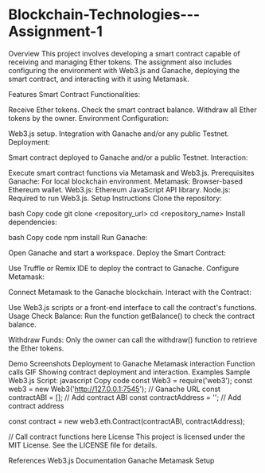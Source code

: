 # Blockchain-Technologies---Assignment-1
Overview
This project involves developing a smart contract capable of receiving and managing Ether tokens. The assignment also includes configuring the environment with Web3.js and Ganache, deploying the smart contract, and interacting with it using Metamask.

Features
Smart Contract Functionalities:

Receive Ether tokens.
Check the smart contract balance.
Withdraw all Ether tokens by the owner.
Environment Configuration:

Web3.js setup.
Integration with Ganache and/or any public Testnet.
Deployment:

Smart contract deployed to Ganache and/or a public Testnet.
Interaction:

Execute smart contract functions via Metamask and Web3.js.
Prerequisites
Ganache: For local blockchain environment.
Metamask: Browser-based Ethereum wallet.
Web3.js: Ethereum JavaScript API library.
Node.js: Required to run Web3.js.
Setup Instructions
Clone the repository:

bash
Copy code
git clone <repository_url>
cd <repository_name>
Install dependencies:

bash
Copy code
npm install
Run Ganache:

Open Ganache and start a workspace.
Deploy the Smart Contract:

Use Truffle or Remix IDE to deploy the contract to Ganache.
Configure Metamask:

Connect Metamask to the Ganache blockchain.
Interact with the Contract:

Use Web3.js scripts or a front-end interface to call the contract's functions.
Usage
Check Balance: Run the function getBalance() to check the contract balance.

Withdraw Funds: Only the owner can call the withdraw() function to retrieve the Ether tokens.

Demo
Screenshots
Deployment to Ganache
Metamask interaction
Function calls
GIF
Showing contract deployment and interaction.
Examples
Sample Web3.js Script:
javascript
Copy code
const Web3 = require('web3');
const web3 = new Web3('http://127.0.0.1:7545'); // Ganache URL
const contractABI = []; // Add contract ABI
const contractAddress = ''; // Add contract address

const contract = new web3.eth.Contract(contractABI, contractAddress);

// Call contract functions here
License
This project is licensed under the MIT License. See the LICENSE file for details.

References
Web3.js Documentation
Ganache
Metamask Setup
